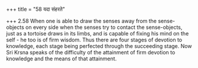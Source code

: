 +++
title = "58 यदा संहरते"

+++
2.58 When one is able to draw the senses away from the sense-objects on every side when the senses try to contact the sense-objects, just as a tortoise draws in its limbs, and is capable of fixing his mind on the self - he too is of firm wisdom. Thus there are four stages of devotion to knowledge, each stage being perfected through the succeeding stage.
Now Sri Krsna speaks of the difficulty of the attainment of firm devotion to knowledge and the means of that attainment.
